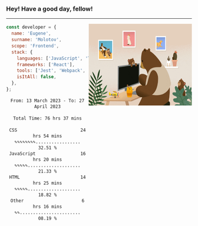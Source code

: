 ### Hey! Have a good day, fellow!
---
<img align='right' alt='GIF' vertical-align='center' src='./src/giphy.gif' width='280px' height='222px'/>

```javascript
const developer = {
  name: 'Eugene',
  surname: 'Molotov',
  scope: 'Frontend',
  stack: {
    languages: ['JavaScript', 'TypeScript'],
    frameworks: ['React'],
    tools: ['Jest', 'Webpack', 'Sass'],
    isItAll: false,
  },
};
```

<div align="center">
<!--START_SECTION:waka-->

```text
From: 13 March 2023 - To: 27 April 2023

Total Time: 76 hrs 37 mins

CSS                        24 hrs 54 mins  ✎✎✎✎✎✎✎✎.................   32.51 %
JavaScript                 16 hrs 20 mins  ✎✎✎✎✎....................   21.33 %
HTML                       14 hrs 25 mins  ✎✎✎✎✎....................   18.82 %
Other                      6 hrs 16 mins   ✎✎.......................   08.19 %
```

<!--END_SECTION:waka-->

